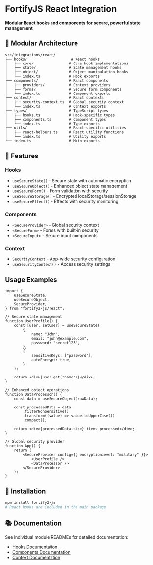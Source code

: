# FortifyJS React Integration

**Modular React hooks and components for secure, powerful state management**

## 📁 **Modular Architecture**

```
src/integrations/react/
├── hooks/                    # React hooks
│   ├── core/                # Core hook implementations
│   ├── state/               # State management hooks
│   ├── object/              # Object manipulation hooks
│   └── index.ts             # Hook exports
├── components/              # React components
│   ├── providers/           # Context providers
│   ├── forms/               # Secure form components
│   └── index.ts             # Component exports
├── context/                 # React contexts
│   ├── security-context.ts  # Global security context
│   └── index.ts             # Context exports
├── types/                   # TypeScript types
│   ├── hooks.ts             # Hook-specific types
│   ├── components.ts        # Component types
│   └── index.ts             # Type exports
├── utils/                   # React-specific utilities
│   ├── react-helpers.ts     # React utility functions
│   └── index.ts             # Utility exports
└── index.ts                 # Main exports
```

## 🎯 **Features**

### **Hooks**

-   `useSecureState()` - Secure state with automatic encryption
-   `useSecureObject()` - Enhanced object state management
-   `useSecureForm()` - Form validation with security
-   `useSecureStorage()` - Encrypted localStorage/sessionStorage
-   `useSecureEffect()` - Effects with security monitoring

### **Components**

-   `<SecureProvider>` - Global security context
-   `<SecureForm>` - Forms with built-in security
-   `<SecureInput>` - Secure input components

### **Context**

-   `SecurityContext` - App-wide security configuration
-   `useSecurityContext()` - Access security settings

## **Usage Examples**

```tsx
import {
    useSecureState,
    useSecureObject,
    SecureProvider,
} from "fortify2-js/react";

// Secure state management
function UserProfile() {
    const [user, setUser] = useSecureState(
        {
            name: "John",
            email: "john@example.com",
            password: "secret123",
        },
        {
            sensitiveKeys: ["password"],
            autoEncrypt: true,
        }
    );

    return <div>{user.get("name")}</div>;
}

// Enhanced object operations
function DataProcessor() {
    const data = useSecureObject(rawData);

    const processedData = data
        .filterNonSensitive()
        .transform((value) => value.toUpperCase())
        .compact();

    return <div>{processedData.size} items processed</div>;
}

// Global security provider
function App() {
    return (
        <SecureProvider config={{ encryptionLevel: "military" }}>
            <UserProfile />
            <DataProcessor />
        </SecureProvider>
    );
}
```

## 🔧 **Installation**

```bash
npm install fortify2-js
# React hooks are included in the main package
```

## 📚 **Documentation**

See individual module READMEs for detailed documentation:

-   [Hooks Documentation](./hooks/README.md)
-   [Components Documentation](./components/README.md)
-   [Context Documentation](./context/README.md)

